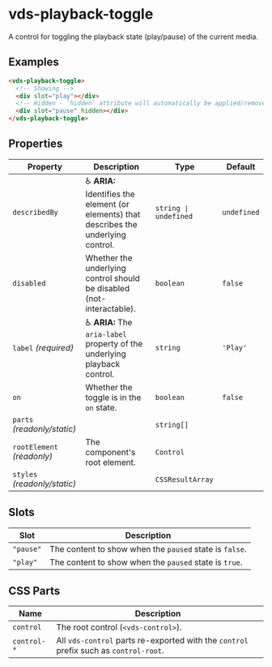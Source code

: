 # vds-playback-toggle

A control for toggling the playback state (play/pause) of the current media.

<!-- [@wcom/cli] AUTO GENERATED BELOW -->

## Examples

```html
<vds-playback-toggle>
  <!-- Showing -->
  <div slot="play"></div>
  <!-- Hidden - `hidden` attribute will automatically be applied/removed -->
  <div slot="pause" hidden></div>
</vds-playback-toggle>
```

## Properties

| Property                     | Description                                                                              | Type                 | Default     |
| ---------------------------- | ---------------------------------------------------------------------------------------- | -------------------- | ----------- |
| `describedBy`                | ♿ **ARIA:** Identifies the element (or elements) that describes the underlying control. | `string ∣ undefined` | `undefined` |
| `disabled`                   | Whether the underlying control should be disabled (not-interactable).                    | `boolean`            | `false`     |
| `label` _(required)_         | ♿ **ARIA:** The `aria-label` property of the underlying playback control.               | `string`             | `'Play'`    |
| `on`                         | Whether the toggle is in the `on` state.                                                 | `boolean`            | `false`     |
| `parts` _(readonly/static)_  |                                                                                          | `string[]`           |             |
| `rootElement` _(readonly)_   | The component's root element.                                                            | `Control`            |             |
| `styles` _(readonly/static)_ |                                                                                          | `CSSResultArray`     |             |

## Slots

| Slot      | Description                                             |
| --------- | ------------------------------------------------------- |
| `"pause"` | The content to show when the `paused` state is `false`. |
| `"play"`  | The content to show when the `paused` state is `true`.  |

## CSS Parts

| Name        | Description                                                                           |
| ----------- | ------------------------------------------------------------------------------------- |
| `control`   | The root control (`<vds-control>`).                                                   |
| `control-*` | All `vds-control` parts re-exported with the `control` prefix such as `control-root`. |
